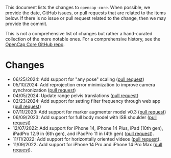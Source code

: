 This document lists the changes to `opencap-core`. When possible, we provide the date, GitHub issues, or pull requests that are related to the items below. If there is no issue or pull request related to the change, then we may provide the commit.

This is not a comprehensive list of changes but rather a hand-curated collection of the more notable ones. For a comprehensive history, see the [OpenCap Core GitHub repo](https://github.com/stanfordnmbl/opencap-core).

Changes
=======
- 06/25/2024: Add support for "any pose" scaling ([pull request](https://github.com/stanfordnmbl/opencap-core/pull/168))
- 05/10/2024: Add reprojection error minimization to improve camera synchronization  ([pull request](https://github.com/stanfordnmbl/opencap-core/pull/159))
- 04/05/2024: Update range pelvis translations ([pull request](https://github.com/stanfordnmbl/opencap-core/pull/147))
- 02/23/2024: Add support for setting filter frequency through web app ([pull request](https://github.com/stanfordnmbl/opencap-core/pull/142))
- 07/11/2023: Add support for marker augmenter model v0.3 ([pull request](https://github.com/stanfordnmbl/opencap-core/pull/90))
- 06/09/2023: Add support for full body model with ISB shoulder ([pull request](https://github.com/stanfordnmbl/opencap-core/pull/80))
- 12/07/2022: Add support for iPhone 14, iPhone 14 Plus, iPad (10th gen), iPadPro 12.9 in (6th gen), and iPadPro 11 in (4th gen) ([pull request](https://github.com/stanfordnmbl/opencap-core/pull/17)).
- 11/11/2022: Add support for horizontally oriented videos ([pull request](https://github.com/stanfordnmbl/opencap-core/pull/9)).
- 11/09/2022: Add support for iPhone 14 Pro and iPhone 14 Pro Max ([pull request](https://github.com/stanfordnmbl/opencap-core/pull/4)).

